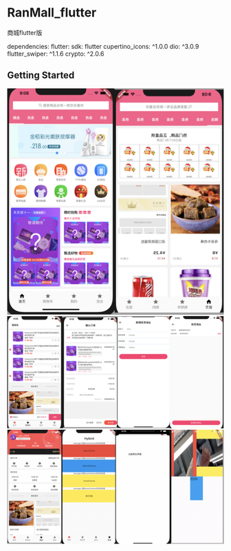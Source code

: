 # RanMall_flutter

商城flutter版

dependencies:
  flutter:
    sdk: flutter
  cupertino_icons: ^1.0.0
  dio: ^3.0.9
  flutter_swiper: ^1.1.6
  crypto: ^2.0.6

## Getting Started
![详情](https://github.com/MysteryRan/RanMall_flutter/blob/master/images/1.png "界面")
![双十一](https://github.com/MysteryRan/RanMall_flutter/blob/master/images/2.png "界面")
![购物车](https://github.com/MysteryRan/RanMall_flutter/blob/master/images/3.png "界面")


